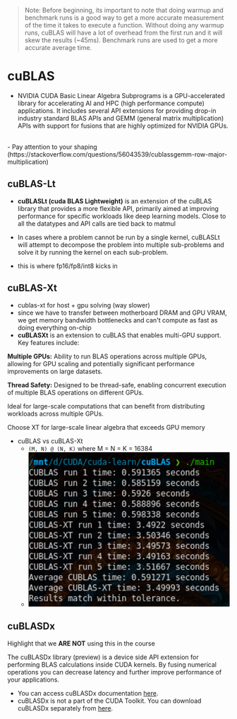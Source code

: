 > Note: Before beginning, its important to note that doing warmup and benchmark runs is a good way to get a more accurate measurement of the time it takes to execute a function. Without doing any warmup runs, cuBLAS will have a lot of overhead from the first run and it will skew the results (~45ms). Benchmark runs are used to get a more accurate average time.

# cuBLAS

- NVIDIA CUDA Basic Linear Algebra Subprograms is a GPU-accelerated library for accelerating AI and HPC (high performance compute) applications. It includes several API extensions for providing drop-in industry standard BLAS APIs and GEMM (general matrix multiplication) APIs with support for fusions that are highly optimized for NVIDIA GPUs.
<br>
- Pay attention to your shaping (https://stackoverflow.com/questions/56043539/cublassgemm-row-major-multiplication)

## cuBLAS-Lt
- **cuBLASLt (cuda BLAS Lightweight)** is an extension of the cuBLAS library that provides a more flexible API, primarily aimed at improving performance for specific workloads like deep learning models. Close to all the datatypes and API calls are tied back to matmul

- In cases where a problem cannot be run by a single kernel, cuBLASLt will attempt to decompose the problem into multiple sub-problems and solve it by running the kernel on each sub-problem.

- this is where fp16/fp8/int8 kicks in

## cuBLAS-Xt
- cublas-xt for host + gpu solving (way slower)
- since we have to transfer between motherboard DRAM and GPU VRAM, we get memory bandwidth bottlenecks and can't compute as fast as doing everything on-chip
- **cuBLASXt** is an extension to cuBLAS that enables multi-GPU support. Key features include:

**Multiple GPUs:** Ability to run BLAS operations across multiple GPUs, allowing for GPU scaling and potentially significant performance improvements on large datasets.

**Thread Safety:** Designed to be thread-safe, enabling concurrent execution of multiple BLAS operations on different GPUs.

Ideal for large-scale computations that can benefit from distributing workloads across multiple GPUs.

Choose XT for large-scale linear algebra that exceeds GPU memory

- cuBLAS vs cuBLAS-Xt
    - `(M, N) @ (N, K)` where M = N = K = 16384
    - ![](../assets/cublas-vs-cublasxt.png)

## cuBLASDx

Highlight that we **ARE NOT** using this in the course

The cuBLASDx library (preview) is a device side API extension for performing BLAS calculations inside CUDA kernels. By fusing numerical operations you can decrease latency and further improve performance of your applications.

- You can access cuBLASDx documentation [here](https://docs.nvidia.com/cuda/cublasdx).
- cuBLASDx is not a part of the CUDA Toolkit. You can download cuBLASDx separately from [here](https://developer.nvidia.com/cublasdx-downloads).
